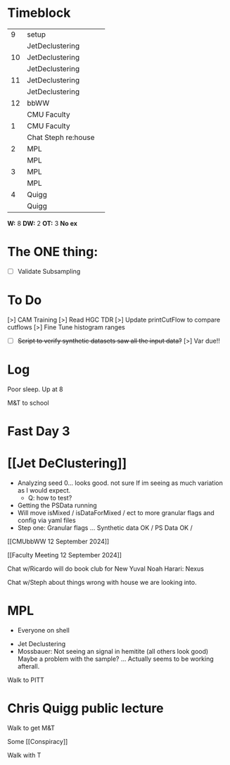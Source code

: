 # Timeblock

|     |                     |     |
| --- | ------------------- | --- |
| 9   | setup               |     |
|     | JetDeclustering     |     |
| 10  | JetDeclustering     |     |
|     | JetDeclustering     |     |
| 11  | JetDeclustering     |     |
|     | JetDeclustering     |     |
| 12  | bbWW                |     |
|     | CMU Faculty         |     |
| 1   | CMU Faculty         |     |
|     | Chat Steph re:house |     |
| 2   | MPL                 |     |
|     | MPL                 |     |
| 3   | MPL                 |     |
|     | MPL                 |     |
| 4   | Quigg               |     |
|     | Quigg               |     |

**W:** 8 
**DW:** 2
**OT:** 3 
**No ex**

# The ONE thing: 
- [ ] Validate Subsampling


# To Do
[>] CAM Training
[>] Read HGC TDR
[>] Update printCutFlow to compare cutflows
[>] Fine Tune histogram ranges
- [ ] ~~Script to verify synthetic datasets saw all the input data?~~
[>] Var due!!


# Log

Poor sleep.   Up at 8

M&T to school 
# Fast Day 3
# [[Jet DeClustering]]
- Analyzing seed 0... looks good. not sure If im seeing as much variation as I would expect. 
	- Q: how to test?
- Getting the PSData running
- Will move isMixed / isDataForMixed / ect to more granular flags and config via yaml files
- Step one: Granular flags ... Synthetic data OK / PS Data OK / 

[[CMUbbWW 12 September 2024]]

[[Faculty Meeting 12 September 2024]]

Chat w/Ricardo will do book club for New Yuval Noah Harari: Nexus 

Chat w/Steph about things wrong with house we are looking into.

# MPL
- Everyone on shell
* Jet Declustering
* Mossbauer:  Not seeing an signal in hemitite (all others look good)
		Maybe a problem with the sample? ... Actually seems to be working afterall.


Walk to PITT 

# Chris Quigg public lecture

Walk to get M&T 

Some [[Conspiracy]]

Walk with T
